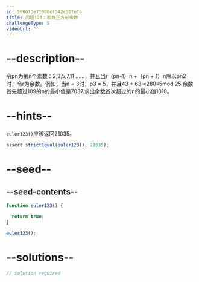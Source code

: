 ```yaml
---
id: 5900f3e71000cf542c50fefa
title: 问题123：素数正方形余数
challengeType: 5
videoUrl: ''
---
```


# --description--

令pn为第n个素数：2,3,5,7,11 ......，并且当r（pn-1）n +（pn + 1）n除以pn2时，令r为余数。例如，当n = 3时，p3 = 5，并且43 + 63 =280≡5mod 25.余数首先超过109的n的最小值是7037.求出余数首次超过的n的最小值1010。

# --hints--

`euler123()`应该返回21035。

```js
assert.strictEqual(euler123(), 21035);
```

# --seed--

## --seed-contents--

```js
function euler123() {

  return true;
}

euler123();
```

# --solutions--

```js
// solution required
```
